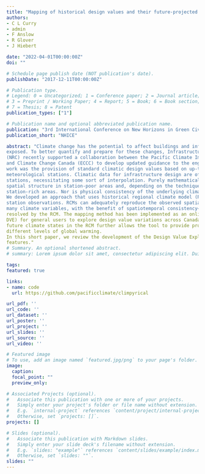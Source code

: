 ```yaml
---
title: "Mapping of historical design values and their future-projected changes over Canada"
authors:
- C L Curry
- admin
- F Anslow
- R Glover
- J Hiebert

date: "2022-04-01T00:00:00Z"
doi: ""

# Schedule page publish date (NOT publication's date).
publishDate: "2017-12-11T00:00:00Z"

# Publication type.
# Legend: 0 = Uncategorized; 1 = Conference paper; 2 = Journal article;
# 3 = Preprint / Working Paper; 4 = Report; 5 = Book; 6 = Book section;
# 7 = Thesis; 8 = Patent
publication_types: ["1"]

# Publication name and optional abbreviated publication name.
publication: "3rd International Conference on New Horizons in Green Civil Engineering (NHICE-03), Victoria, BC, Canada, April 25 – 27, 2022"
publication_short: "NHICE"

abstract: "Climate change has the potential to affect buildings and infrastructure by changing the conditions to which they are
exposed. To better quantify and prepare for these changes, Infrastructure Canada and the National Research Council
(NRC) recently supported a collaboration between the Pacific Climate Impacts Consortium (PCIC) and Environment
and Climate Change Canada (ECCC) to develop updated guidance to the engineering community. One facet of this
work was the provision of standard climatic design values based on up-to-date historical observations at
meteorological stations. Climatic data for infrastructure design are often required at locations not co-located with
stations, necessitating some sort of interpolation. Purely mathematical or statistical interpolation tends to oversmooth
spatial structure in station-poor areas and, depending on the technique, can exaggerate station measurement error in
station-rich areas. Nor is physical consistency of the underlying climatic field in space guaranteed.
We developed an approach that uses historical regional climate model (RCM) simulations as a spatial interpolator of
station observations. RCMs can adequately reproduce the observed spatial patterns and probability distributions of
many climate variables, with the benefit of spatiotemporal consistency—albeit in a "model world" and at spatial scales
resolved by the RCM. The mapping method has been implemented as an online tool (the Design Value Explorer, or
DVE) for general users to explore design value variations across Canada. The seamless transition from historical to
future climate states in the RCM further allows the tool to provide projected changes to design values indexed to
different levels of global warming.
In this short paper, we review the development of the Design Value Explorer online tool, and showcase its main
features."
# Summary. An optional shortened abstract.
# summary: Lorem ipsum dolor sit amet, consectetur adipiscing elit. Duis posuere tellus ac convallis placerat. Proin tincidunt magna sed ex sollicitudin condimentum.

tags:
featured: true

links:
- name: code
  url: https://github.com/pacificclimate/climpyrical

url_pdf: ''
url_code: ''
url_dataset: ''
url_poster: ''
url_project: ''
url_slides: ''
url_source: ''
url_video: ''

# Featured image
# To use, add an image named `featured.jpg/png` to your page's folder. 
image:
  caption:
  focal_point: ""
  preview_only:

# Associated Projects (optional).
#   Associate this publication with one or more of your projects.
#   Simply enter your project's folder or file name without extension.
#   E.g. `internal-project` references `content/project/internal-project/index.md`.
#   Otherwise, set `projects: []`.
projects: []

# Slides (optional).
#   Associate this publication with Markdown slides.
#   Simply enter your slide deck's filename without extension.
#   E.g. `slides: "example"` references `content/slides/example/index.md`.
#   Otherwise, set `slides: ""`.
slides: ""
---
```

<!-- 
{{% callout note %}}
Click the *Cite* button above to demo the feature to enable visitors to import publication metadata into their reference management software.
{{% /callout %}}

{{% callout note %}}
Create your slides in Markdown - click the *Slides* button to check out the example.
{{% /callout %}}

Supplementary notes can be added here, including [code, math, and images](https://wowchemy.com/docs/writing-markdown-latex/). -->
